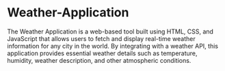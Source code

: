 # Weather-Application
The Weather Application is a web-based tool built using HTML, CSS, and JavaScript that allows users to fetch and display real-time weather information for any city in the world. By integrating with a weather API, this application provides essential weather details such as temperature, humidity, weather description, and other atmospheric conditions.
